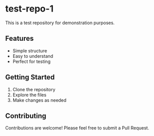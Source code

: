 # test-repo-1

This is a test repository for demonstration purposes.

## Features

- Simple structure
- Easy to understand
- Perfect for testing

## Getting Started

1. Clone the repository
2. Explore the files
3. Make changes as needed

## Contributing

Contributions are welcome! Please feel free to submit a Pull Request.

